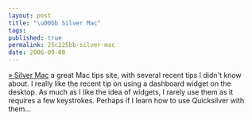 ```yaml
---
layout: post
title: "\u00bb Silver Mac"
tags: 
published: true
permalink: 25c225bb-silver-mac
date: 2006-09-08
---
```


<a href="http://www.silvermac.com/">» Silver Mac</a> a great Mac tips site, with several recent tips I didn't know about.  I really like the recent tip on using a dashboard widget on the desktop.  As much as I like the idea of widgets, I rarely use them as it requires a few keystrokes.  Perhaps if I learn how to use Quicksilver with them...
